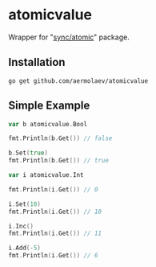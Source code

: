 # atomicvalue

Wrapper for "[sync/atomic](https://golang.org/pkg/sync/atomic/)" package.

## Installation

    go get github.com/aermolaev/atomicvalue

## Simple Example

```go
var b atomicvalue.Bool

fmt.Println(b.Get()) // false

b.Set(true)
fmt.Println(b.Get()) // true
```

```go
var i atomicvalue.Int

fmt.Println(i.Get()) // 0

i.Set(10)
fmt.Println(i.Get()) // 10

i.Inc()
fmt.Println(i.Get()) // 11

i.Add(-5)
fmt.Println(i.Get()) // 6
```
